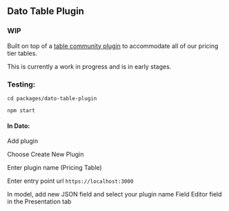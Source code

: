 ## Dato Table Plugin

### WIP

Built on top of a [table community plugin](https://www.datocms.com/marketplace/plugins/i/datocms-plugin-table-editor?s=table) to accommodate all of our pricing tier tables. 

This is currently a work in progress and is in early stages.

### Testing:

`cd packages/dato-table-plugin`

`npm start`

#### In Dato:

Add plugin

Choose Create New Plugin

Enter plugin name (Pricing Table)

Enter entry point url `https://localhost:3000`

In model, add new JSON field and select your plugin name Field Editor field in the Presentation tab
